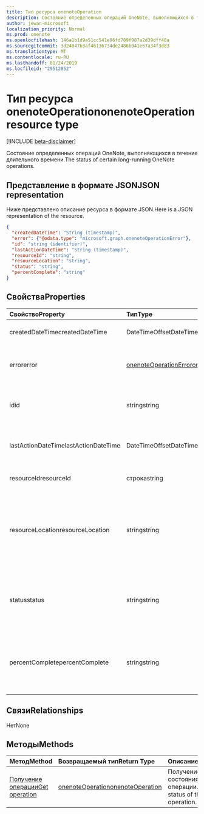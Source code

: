 ```yaml
---
title: Тип ресурса onenoteOperation
description: Состояние определенных операций OneNote, выполняющихся в течение длительного времени.
author: jewan-microsoft
localization_priority: Normal
ms.prod: onenote
ms.openlocfilehash: 146a1b1d9a51cc541e06fd789f987a2d39dff48a
ms.sourcegitcommit: 3d24047b3af46136734de2486b041e67a34f3d83
ms.translationtype: MT
ms.contentlocale: ru-RU
ms.lasthandoff: 01/24/2019
ms.locfileid: "29512852"
---
```

# <a name="onenoteoperation-resource-type"></a><span data-ttu-id="15193-103">Тип ресурса onenoteOperation</span><span class="sxs-lookup"><span data-stu-id="15193-103">onenoteOperation resource type</span></span>

[!INCLUDE [beta-disclaimer](../../includes/beta-disclaimer.md)]

<span data-ttu-id="15193-104">Состояние определенных операций OneNote, выполняющихся в течение длительного времени.</span><span class="sxs-lookup"><span data-stu-id="15193-104">The status of certain long-running OneNote operations.</span></span>

## <a name="json-representation"></a><span data-ttu-id="15193-105">Представление в формате JSON</span><span class="sxs-lookup"><span data-stu-id="15193-105">JSON representation</span></span>

<span data-ttu-id="15193-106">Ниже представлено описание ресурса в формате JSON.</span><span class="sxs-lookup"><span data-stu-id="15193-106">Here is a JSON representation of the resource.</span></span>

<!-- {
  "blockType": "resource",
  "optionalProperties": [

  ],
  "@odata.type": "microsoft.graph.onenoteOperation"
}-->

```json
{
  "createdDateTime": "String (timestamp)",
  "error": {"@odata.type": "microsoft.graph.onenoteOperationError"},
  "id": "string (identifier)",
  "lastActionDateTime": "String (timestamp)",
  "resourceId": "string",
  "resourceLocation": "string",
  "status": "string",
  "percentComplete": "string"
}

```
## <a name="properties"></a><span data-ttu-id="15193-107">Свойства</span><span class="sxs-lookup"><span data-stu-id="15193-107">Properties</span></span>
| <span data-ttu-id="15193-108">Свойство</span><span class="sxs-lookup"><span data-stu-id="15193-108">Property</span></span>     | <span data-ttu-id="15193-109">Тип</span><span class="sxs-lookup"><span data-stu-id="15193-109">Type</span></span>   |<span data-ttu-id="15193-110">Описание</span><span class="sxs-lookup"><span data-stu-id="15193-110">Description</span></span>|
|:---------------|:--------|:----------|
|<span data-ttu-id="15193-111">createdDateTime</span><span class="sxs-lookup"><span data-stu-id="15193-111">createdDateTime</span></span>| <span data-ttu-id="15193-112">DateTimeOffset</span><span class="sxs-lookup"><span data-stu-id="15193-112">DateTimeOffset</span></span> |<span data-ttu-id="15193-113">Время начала операции.</span><span class="sxs-lookup"><span data-stu-id="15193-113">The start time of the operation.</span></span>|
|<span data-ttu-id="15193-114">error</span><span class="sxs-lookup"><span data-stu-id="15193-114">error</span></span>|[<span data-ttu-id="15193-115">onenoteOperationError</span><span class="sxs-lookup"><span data-stu-id="15193-115">onenoteOperationError</span></span>](onenoteoperationerror.md)|<span data-ttu-id="15193-116">Ошибка при выполнении операции.</span><span class="sxs-lookup"><span data-stu-id="15193-116">The error returned by the operation.</span></span>|
|<span data-ttu-id="15193-117">id</span><span class="sxs-lookup"><span data-stu-id="15193-117">id</span></span>|<span data-ttu-id="15193-118">string</span><span class="sxs-lookup"><span data-stu-id="15193-118">string</span></span>|<span data-ttu-id="15193-119">Идентификатор операции. Только для чтения.</span><span class="sxs-lookup"><span data-stu-id="15193-119">The operation id. Read-only.</span></span>|
|<span data-ttu-id="15193-120">lastActionDateTime</span><span class="sxs-lookup"><span data-stu-id="15193-120">lastActionDateTime</span></span>| <span data-ttu-id="15193-121">DateTimeOffset</span><span class="sxs-lookup"><span data-stu-id="15193-121">DateTimeOffset</span></span> |<span data-ttu-id="15193-122">Время последнего действия операции.</span><span class="sxs-lookup"><span data-stu-id="15193-122">The time of the last action of the operation.</span></span>|
|<span data-ttu-id="15193-123">resourceId</span><span class="sxs-lookup"><span data-stu-id="15193-123">resourceId</span></span>|<span data-ttu-id="15193-124">строка</span><span class="sxs-lookup"><span data-stu-id="15193-124">string</span></span>|<span data-ttu-id="15193-125">Идентификатор ресурса.</span><span class="sxs-lookup"><span data-stu-id="15193-125">The resource id.</span></span>|
|<span data-ttu-id="15193-126">resourceLocation</span><span class="sxs-lookup"><span data-stu-id="15193-126">resourceLocation</span></span>|<span data-ttu-id="15193-127">string</span><span class="sxs-lookup"><span data-stu-id="15193-127">string</span></span>|<span data-ttu-id="15193-p101">URI ресурса для объекта. Например, URI ресурса для скопированной страницы или раздела.</span><span class="sxs-lookup"><span data-stu-id="15193-p101">The resource URI for the object. For example, the resource URI for a copied page or section.</span></span> |
|<span data-ttu-id="15193-130">status</span><span class="sxs-lookup"><span data-stu-id="15193-130">status</span></span>|<span data-ttu-id="15193-131">string</span><span class="sxs-lookup"><span data-stu-id="15193-131">string</span></span>|<span data-ttu-id="15193-132">Текущее состояние операции: `notstarted`, `running`, `completed`, `failed`.</span><span class="sxs-lookup"><span data-stu-id="15193-132">The current status of the operation: `notstarted`, `running`, `completed`, `failed`</span></span> |
|<span data-ttu-id="15193-133">percentComplete</span><span class="sxs-lookup"><span data-stu-id="15193-133">percentComplete</span></span>|<span data-ttu-id="15193-134">string</span><span class="sxs-lookup"><span data-stu-id="15193-134">string</span></span>|<span data-ttu-id="15193-135">Процент завершения операции, если операция в состоянии `running`.</span><span class="sxs-lookup"><span data-stu-id="15193-135">The operation percent complete if the operation is still in `running` status</span></span>

## <a name="relationships"></a><span data-ttu-id="15193-136">Связи</span><span class="sxs-lookup"><span data-stu-id="15193-136">Relationships</span></span>
<span data-ttu-id="15193-137">Нет</span><span class="sxs-lookup"><span data-stu-id="15193-137">None</span></span>


## <a name="methods"></a><span data-ttu-id="15193-138">Методы</span><span class="sxs-lookup"><span data-stu-id="15193-138">Methods</span></span>

| <span data-ttu-id="15193-139">Метод</span><span class="sxs-lookup"><span data-stu-id="15193-139">Method</span></span>           | <span data-ttu-id="15193-140">Возвращаемый тип</span><span class="sxs-lookup"><span data-stu-id="15193-140">Return Type</span></span>    |<span data-ttu-id="15193-141">Описание</span><span class="sxs-lookup"><span data-stu-id="15193-141">Description</span></span>|
|:---------------|:--------|:----------|
|[<span data-ttu-id="15193-142">Получение операции</span><span class="sxs-lookup"><span data-stu-id="15193-142">Get operation</span></span>](../api/onenoteoperation-get.md) | [<span data-ttu-id="15193-143">onenoteOperation</span><span class="sxs-lookup"><span data-stu-id="15193-143">onenoteOperation</span></span>](onenoteoperation.md) |<span data-ttu-id="15193-144">Получение состояния операции.</span><span class="sxs-lookup"><span data-stu-id="15193-144">Get the status of the operation.</span></span> |

<!-- uuid: 8fcb5dbc-d5aa-4681-8e31-b001d5168d79
2015-10-25 14:57:30 UTC -->
<!--
{
  "type": "#page.annotation",
  "description": "onenoteOperation resource",
  "keywords": "",
  "section": "documentation",
  "tocPath": "",
  "suppressions": [
    "Error: /api-reference/beta/resources/onenoteoperation.md:\r\n      Exception processing links.\r\n    System.ArgumentException: Link Definition was null. Link text: !INCLUDE [beta-disclaimer](../../includes/beta-disclaimer.md)\r\n      at ApiDoctor.Validation.DocFile.get_LinkDestinations()\r\n      at ApiDoctor.Validation.DocSet.ValidateLinks(Boolean includeWarnings, String[] relativePathForFiles, IssueLogger issues, Boolean requireFilenameCaseMatch, Boolean printOrphanedFiles)"
  ]
}
-->
